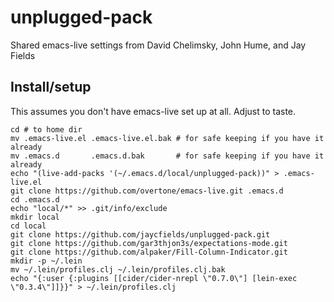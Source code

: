 # unplugged-pack

Shared emacs-live settings from David Chelimsky, John Hume, and Jay Fields

## Install/setup

This assumes you don't have emacs-live set up at all. Adjust to taste.

    cd # to home dir
    mv .emacs-live.el .emacs-live.el.bak # for safe keeping if you have it already
    mv .emacs.d       .emacs.d.bak       # for safe keeping if you have it already
    echo "(live-add-packs '(~/.emacs.d/local/unplugged-pack))" > .emacs-live.el
    git clone https://github.com/overtone/emacs-live.git .emacs.d
    cd .emacs.d
    echo "local/*" >> .git/info/exclude
    mkdir local
    cd local
    git clone https://github.com/jaycfields/unplugged-pack.git
    git clone https://github.com/gar3thjon3s/expectations-mode.git
    git clone https://github.com/alpaker/Fill-Column-Indicator.git
    mkdir -p ~/.lein
    mv ~/.lein/profiles.clj ~/.lein/profiles.clj.bak
    echo "{:user {:plugins [[cider/cider-nrepl \"0.7.0\"] [lein-exec \"0.3.4\"]]}}" > ~/.lein/profiles.clj

